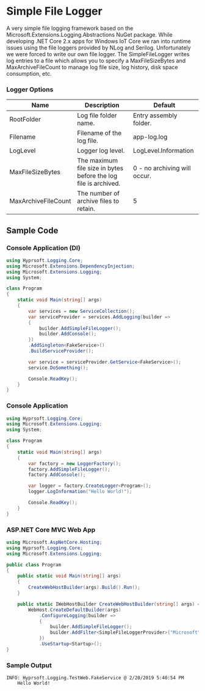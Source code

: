 # Simple File Logger
A very simple file logging framework based on the Microsoft.Extensions.Logging.Abstractions NuGet package.  While developing .NET Core 2.x apps for Windows IoT Core we ran into runtime issues using the file loggers provided by NLog and Serilog.  Unfortunately we were forced to write our own file logger.
The SimpleFileLogger writes log entries to a file which allows you to specify a MaxFileSizeBytes and MaxArchiveFileCount to manage log file size, log history, disk space consumption, etc.

### Logger Options
Name | Description | Default
--- | --- | ---
RootFolder | Log file folder name. | Entry assembly folder.
Filename | Filename of the log file. | app-log.log
LogLevel | Logger log level. | LogLevel.Information
MaxFileSizeBytes | The maximum file size in bytes before the log file is archived. | 0 - no archiving will occur.
MaxArchiveFileCount | The number of archive files to retain. | 5

## Sample Code
### Console Application (DI)
```csharp
using Hyprsoft.Logging.Core;
using Microsoft.Extensions.DependencyInjection;
using Microsoft.Extensions.Logging;
using System;

class Program
{
    static void Main(string[] args)
    {
        var services = new ServiceCollection();
        var serviceProvider = services.AddLogging(builder =>
        {
            builder.AddSimpleFileLogger();
            builder.AddConsole();
        })
        .AddSingleton<FakeService>()
        .BuildServiceProvider();

        var service = serviceProvider.GetService<FakeService>();
        service.DoSomething();

        Console.ReadKey();
    }
}
```
### Console Application
```csharp
using Hyprsoft.Logging.Core;
using Microsoft.Extensions.Logging;
using System;

class Program
{
    static void Main(string[] args)
    {
        var factory = new LoggerFactory();
        factory.AddSimpleFileLogger();
        factory.AddConsole();

        var logger = factory.CreateLogger<Program>();
        logger.LogInformation("Hello World!");

        Console.ReadKey();
    }
}
```

### ASP.NET Core MVC Web App
```csharp
using Microsoft.AspNetCore.Hosting;
using Hyprsoft.Logging.Core;
using Microsoft.Extensions.Logging;

public class Program
{
    public static void Main(string[] args)
    {
        CreateWebHostBuilder(args).Build().Run();
    }

    public static IWebHostBuilder CreateWebHostBuilder(string[] args) =>
        WebHost.CreateDefaultBuilder(args)
            .ConfigureLogging(builder =>
            {
                builder.AddSimpleFileLogger();
                builder.AddFilter<SimpleFileLoggerProvider>("Microsoft", LogLevel.None);
            })
            .UseStartup<Startup>();
}
```

### Sample Output
```
INFO: Hyprsoft.Logging.TestWeb.FakeService @ 2/20/2019 5:40:54 PM
	Hello World!
```
